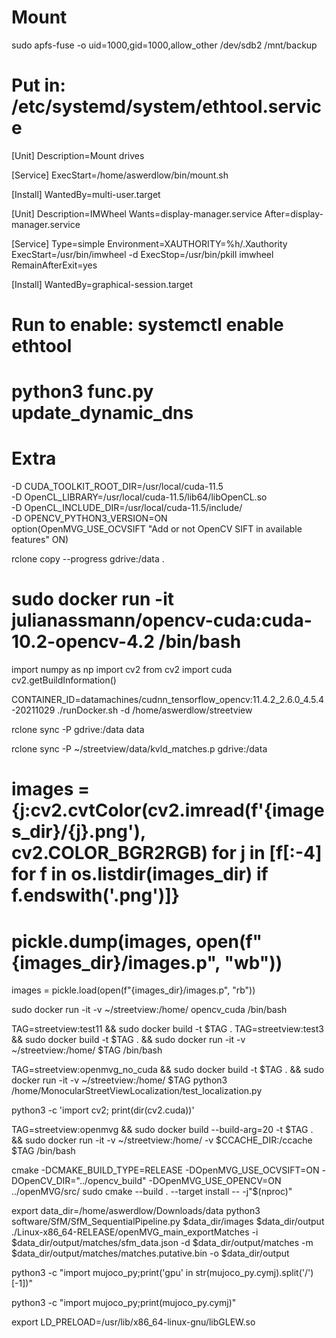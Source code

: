 # Mount
sudo apfs-fuse -o uid=1000,gid=1000,allow_other /dev/sdb2 /mnt/backup

# Put in: /etc/systemd/system/ethtool.service
[Unit]
Description=Mount drives

[Service]
ExecStart=/home/aswerdlow/bin/mount.sh

[Install]
WantedBy=multi-user.target


[Unit]
Description=IMWheel
Wants=display-manager.service
After=display-manager.service

[Service]
Type=simple
Environment=XAUTHORITY=%h/.Xauthority
ExecStart=/usr/bin/imwheel -d
ExecStop=/usr/bin/pkill imwheel
RemainAfterExit=yes

[Install]
WantedBy=graphical-session.target


# Run to enable: systemctl enable ethtool

# python3 func.py update_dynamic_dns


# Extra
 -D CUDA_TOOLKIT_ROOT_DIR=/usr/local/cuda-11.5 \
      -D OpenCL_LIBRARY=/usr/local/cuda-11.5/lib64/libOpenCL.so \
      -D OpenCL_INCLUDE_DIR=/usr/local/cuda-11.5/include/ \
      -D OPENCV_PYTHON3_VERSION=ON \
option(OpenMVG_USE_OCVSIFT "Add or not OpenCV SIFT in available features" ON)



rclone copy --progress gdrive:/data .
# sudo docker run -it julianassmann/opencv-cuda:cuda-10.2-opencv-4.2 /bin/bash
import numpy as np
import cv2
from cv2 import cuda
cv2.getBuildInformation()


CONTAINER_ID=datamachines/cudnn_tensorflow_opencv:11.4.2_2.6.0_4.5.4-20211029 ./runDocker.sh -d /home/aswerdlow/streetview

rclone sync -P gdrive:/data data

rclone sync -P ~/streetview/data/kvld_matches.p gdrive:/data


# images = {j:cv2.cvtColor(cv2.imread(f'{images_dir}/{j}.png'), cv2.COLOR_BGR2RGB) for j in [f[:-4] for f in os.listdir(images_dir) if f.endswith('.png')]}
# pickle.dump(images, open(f"{images_dir}/images.p", "wb"))
images = pickle.load(open(f"{images_dir}/images.p", "rb"))


sudo docker run -it -v ~/streetview:/home/ opencv_cuda /bin/bash


TAG=streetview:test11 && sudo docker build -t $TAG .
TAG=streetview:test3 && sudo docker build -t $TAG . && sudo docker run -it -v ~/streetview:/home/ $TAG /bin/bash


TAG=streetview:openmvg_no_cuda && sudo docker build -t $TAG . && sudo docker run -it -v ~/streetview:/home/ $TAG python3 /home/MonocularStreetViewLocalization/test_localization.py

python3 -c 'import cv2; print(dir(cv2.cuda))'




TAG=streetview:openmvg && sudo docker build --build-arg=20 -t $TAG . && sudo docker run -it -v ~/streetview:/home/ -v $CCACHE_DIR:/ccache $TAG /bin/bash

cmake -DCMAKE_BUILD_TYPE=RELEASE -DOpenMVG_USE_OCVSIFT=ON -DOpenCV_DIR="../opencv_build" -DOpenMVG_USE_OPENCV=ON ../openMVG/src/
sudo cmake --build . --target install -- -j"$(nproc)"


export data_dir=/home/aswerdlow/Downloads/data
python3 software/SfM/SfM_SequentialPipeline.py $data_dir/images $data_dir/output
./Linux-x86_64-RELEASE/openMVG_main_exportMatches -i $data_dir/output/matches/sfm_data.json -d $data_dir/output/matches -m $data_dir/output/matches/matches.putative.bin -o $data_dir/output

python3 -c "import mujoco_py;print('gpu' in str(mujoco_py.cymj).split('/')[-1])"

python3 -c "import mujoco_py;print(mujoco_py.cymj)"



export LD_PRELOAD=/usr/lib/x86_64-linux-gnu/libGLEW.so

